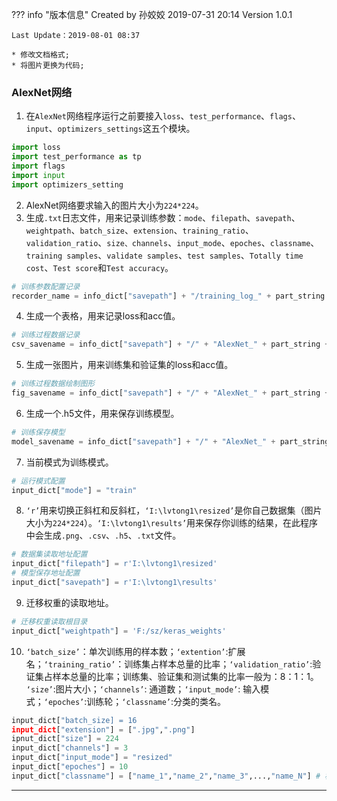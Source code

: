 
??? info "版本信息"
	Created by 孙姣姣 2019-07-31 20:14 Version 1.0.1    

	Last Update：2019-08-01 08:37  

	* 修改文档格式;
	* 将图片更换为代码;
	
### AlexNet网络


	

1. 在`AlexNet`网络程序运行之前要接入`loss`、`test_performance`、`flags`、`input`、`optimizers_settings`这五个模块。
```python
import loss
import test_performance as tp
import flags
import input
import optimizers_setting
```

2. AlexNet网络要求输入的图片大小为`224*224`。
3. 生成`.txt`日志文件，用来记录训练参数：`mode`、`filepath`、`savepath`、`weightpath`、`batch_size`、`extension`、`training_ratio`、`validation_ratio`、`size、channels`、`input_mode`、`epoches`、`classname`、`training samples`、`validate samples`、`test samples`、`Totally time cost`、`Test score`和`Test accuracy`。
```python
# 训练参数配置记录
recorder_name = info_dict["savepath"] + "/training_log_" + part_string + ".txt"
``` 

4. 生成一个表格，用来记录loss和acc值。
 ```python
 # 训练过程数据记录
 csv_savename = info_dict["savepath"] + "/" + "AlexNet_" + part_string + "_loss.csv"
 ```

5. 生成一张图片，用来训练集和验证集的loss和acc值。
 ```python
 # 训练过程数据绘制图形
 fig_savename = info_dict["savepath"] + "/" + "AlexNet_" + part_string + ".png"
 ```

6. 生成一个.h5文件，用来保存训练模型。
 ```python
 # 训练保存模型
 model_savename = info_dict["savepath"] + "/" + "AlexNet_" + part_string + "_model.h5"
 ```

7. 当前模式为训练模式。
 ```python
 # 运行模式配置
 input_dict["mode"] = "train"
 ```

8. `‘r’`用来切换正斜杠和反斜杠，`‘I:\lvtong1\resized’`是你自己数据集（图片大小为`224*224`）。`‘I:\lvtong1\results’`用来保存你训练的结果，在此程序中会生成`.png`、`.csv`、`.h5`、`.txt`文件。
```python
# 数据集读取地址配置
input_dict["filepath"] = r'I:\lvtong1\resized'
# 模型保存地址配置
input_dict["savepath"] = r'I:\lvtong1\results'
```

9. 迁移权重的读取地址。
```python
# 迁移权重读取根目录
input_dict["weightpath"] = 'F:/sz/keras_weights'
```

10. `‘batch_size’`：单次训练用的样本数；`‘extention’`:扩展名；`‘training_ratio’`：训练集占样本总量的比率；`‘validation_ratio’`:验证集占样本总量的比率；训练集、验证集和测试集的比率一般为：8：1：1。
`‘size’`:图片大小；`‘channels’`: 通道数；`‘input_mode’`:   输入模式；`‘epoches’`:训练轮；`‘classname’`:分类的类名。
 ```python
 input_dict["batch_size] = 16
 input_dict["extension"] = [".jpg",".png"]
 ipnut_dict["size"] = 224
 input_dict["channels"] = 3
 input_dict["input_mode"] = "resized"
 input_dict["epoches"] = 10
 input_dict["classname"] = ["name_1","name_2","name_3",...,"name_N"] # 根据实际数据集配置,注:不要使用中文

 ```

---







